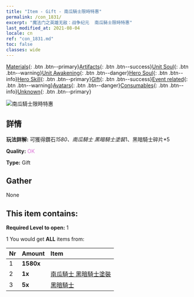 ```yaml
---
title: "Item - Gift - 南瓜騎士限時特惠"
permalink: /con_1831/
excerpt: "魔法门之英雄无敌：战争纪元  南瓜騎士限時特惠"
last_modified_at: 2021-08-04
locale: cn
ref: "con_1831.md"
toc: false
classes: wide
---
```

 [Materials](/ItemsCN/){: .btn .btn--primary}[Artifacts](/ItemsCN/Artifacts/){: .btn .btn--success}[Unit Soul](/ItemsCN/UnitSoul/){: .btn .btn--warning}[Unit Awakening](/ItemsCN/UnitAwakening/){: .btn .btn--danger}[Hero Soul](/ItemsCN/HeroSoul/){: .btn .btn--info}[Hero Skill](/ItemsCN/HeroSkill/){: .btn .btn--primary}[Gift](/ItemsCN/Gift/){: .btn .btn--success}[Event related](/ItemsCN/Events/){: .btn .btn--warning}[Avatars](/ItemsCN/Avatars/){: .btn .btn--danger}[Consumables](/ItemsCN/Consumables/){: .btn .btn--info}[Unknown](/ItemsCN/Unknown/){: .btn .btn--primary}

 ![南瓜騎士限時特惠](/images/t/i_907453.png)

## 詳情
 **玩法詳解:** 可獲得鑽石*1580、南瓜騎士 黑暗騎士塗裝*1、黑暗騎士碎片*5

 **Quality:** <span style="color: #DA70D6">OK</span>

 **Type:** Gift

## Gather

  None

## This item contains:

 **Required Level to open:** 1

 1 You would get **ALL** items  from:

  | Nr | Amount |     Item    |
  |:---|:-------|:------------|
  | 1 |  **1580x** | <i class="fas fa-gem"/> |  | 
  | 2 |  **1x** | [南瓜騎士 黑暗騎士塗裝](/cn/Items/con_1982/) |  | 
  | 3 |  **5x** | [黑暗騎士](/cn/Items/unt_213/) |  | 
